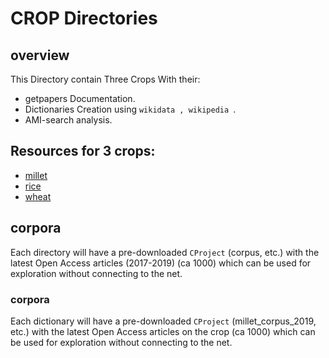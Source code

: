 # CROP Directories

## overview


This Directory contain Three Crops With their:
   
* getpapers Documentation.  
* Dictionaries Creation using `wikidata , wikipedia `.
* AMI-search analysis.


## Resources for 3 crops:

* [millet](millet/OVERVIEW.md)
* [rice](rice/OVERVIEW.md)
* [wheat](wheat/OVERVIEW.md)

## corpora
Each directory will have a pre-downloaded `CProject` (corpus, etc.) with the latest Open Access articles (2017-2019) (ca 1000) 
which can be used for exploration without connecting to the net.

### corpora
Each dictionary will have a pre-downloaded `CProject` (millet_corpus_2019, etc.) with the latest Open Access articles on the crop (ca 1000) which can be used for exploration without connecting to the net.
